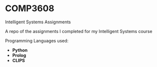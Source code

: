 # COMP3608
Intelligent Systems Assignments

A repo of the assignments I completed for my Intelligent Systems course

Programming Languages used:
<ul>
  <li><b>Python</b></li>
  <li><b>Prolog</b></li>
  <li><b>CLIPS</b></li>
  </ul>
